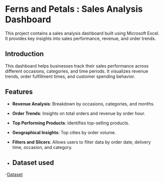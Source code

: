 # Ferns and Petals : Sales Analysis Dashboard

This project contains a sales analysis dashboard built using Microsoft Excel. It provides key insights into sales performance, revenue, and order trends.
## Introduction
This dashboard helps businesses track their sales performance across different occasions, categories, and time periods. It visualizes revenue trends, order fulfillment times, and customer spending behavior.

## Features
- **Revenue Analysis**: Breakdown by occasions, categories, and months.
- **Order Trends**: Insights on total orders and revenue by order hour.
- **Top Performing Products**: Identifies top-selling products.
- **Geographical Insights**: Top cities by order volume.
- **Filters and Slicers**: Allows users to filter data by order date, delivery time, occasion, and category.

- ## Dataset used
-<a href="https://github.com/khushigupta95/Excel-end-to-end-project/blob/main/ferns%20and%20petals.xlsx">Dataset</a>

